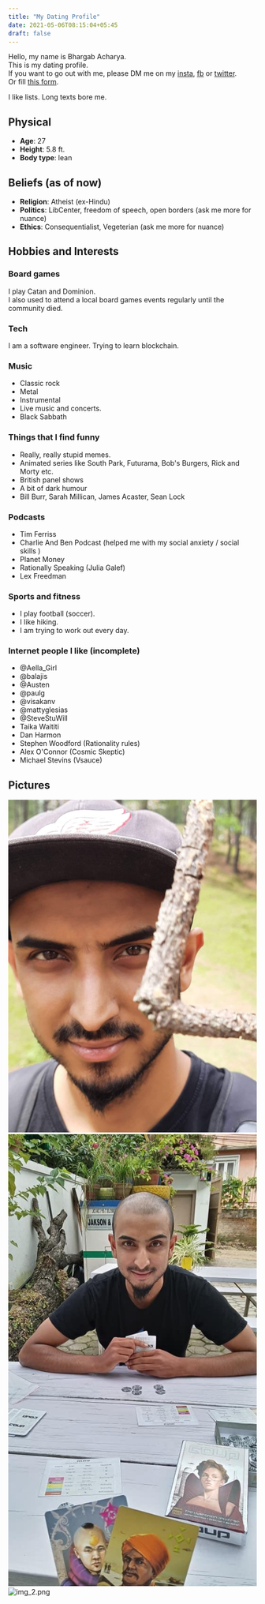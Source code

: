 ```yaml
---
title: "My Dating Profile"
date: 2021-05-06T08:15:04+05:45
draft: false
---
```


Hello, my name is Bhargab Acharya.  
This is my dating profile.  
If you want to go out with me, please DM me on my [insta](https://www.instagram.com/mehawwwww/), [fb](https://www.facebook.com/var.grub.5/) or [twitter](https://twitter.com/bhrg3se).    
Or fill [this form](https://docs.google.com/forms/d/e/1FAIpQLSd9zOIhPoa41wfrM_5Psbho6fDtSkMNHI0UqWIVm_uIKVgG2w/viewform?usp=sf_link).



I like lists. Long texts bore me.   


## Physical
- **Age**: 27
- **Height**: 5.8 ft.
- **Body type**: lean

## Beliefs (as of now)
- **Religion**: Atheist (ex-Hindu)
- **Politics**: LibCenter, freedom of speech, open borders (ask me more for nuance)
- **Ethics**: Consequentialist, Vegeterian (ask me more for nuance)

## Hobbies and Interests
### Board games
I play Catan and Dominion.  
I also used to attend a local board games events regularly until the community died.  


### Tech
I am a software engineer. Trying to learn blockchain.

### Music
- Classic rock
- Metal
- Instrumental
- Live music and concerts. 
- Black Sabbath

### Things that I find funny
- Really, really stupid memes. 
- Animated series like South Park, Futurama, Bob's Burgers, Rick and Morty etc.
- British panel shows
- A bit of dark humour
- Bill Burr, Sarah Millican, James Acaster, Sean Lock

### Podcasts
- Tim Ferriss 
- Charlie And Ben Podcast  (helped me with my social anxiety / social skills )
- Planet Money 
- Rationally Speaking (Julia Galef)
- Lex Freedman

### Sports and fitness
- I play football (soccer).
- I like hiking.
- I am trying to work out every day.


### Internet people I like (incomplete)
- @Aella_Girl
- @balajis
- @Austen
- @paulg
- @visakanv
- @mattyglesias
- @SteveStuWill
- Taika Waititi
- Dan Harmon
- Stephen Woodford (Rationality rules)
- Alex O'Connor (Cosmic Skeptic)
- Michael Stevins (Vsauce)



## Pictures

![img.png](/img.png)
![img_1.png](/img_1.png)
![img_2.png](/img_2.png)
